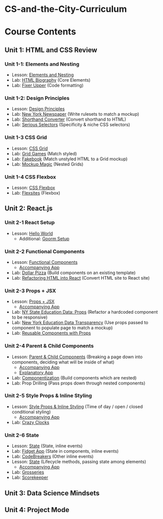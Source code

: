 # CS-and-the-City-Curriculum

# Course Contents

## Unit 1: HTML and CSS Review
### Unit 1-1: Elements and Nesting
* Lesson: [Elements and Nesting](html/1-html.md)
* Lab: <a href="https://github.com/upperlinecode/html_biography" target="_blank_">HTML Biography</a> (Core Elements)
* Lab: <a href="https://github.com/upperlinecode/FixerUpper" target="_blank_">Fixer Upper</a> (Code formatting)


### Unit 1-2: Design Principles
* Lesson: [Design Principles](html/2-html.md)
* Lab: <a href="https://github.com/upperlinecode/NewYorkNewspaper" target="_blank_">New York Newspaper</a> (Write rulesets to match a mockup)
* Lab: <a href="https://github.com/upperlinecode/ShorthandConverter" target="_blank_">Shorthand Converter</a> (Convert shorthand to HTML)
* Lab: <a href="https://github.com/upperlinecode/SeriousSelectors" target="_blank_">Serious Selectors</a> (Specificity & niche CSS selectors)

### Unit 1-3 CSS Grid
* Lesson: [CSS Grid](html/3-html.md)
* Lab: <a href="https://github.com/upperlinecode/GridGames" target="_blank_">Grid Games</a> (Match styled)
* Lab: <a href="https://github.com/upperlinecode/WebsiteEdition" target="_blank_">Fakebook</a> (Match unstyled HTML to a Grid mockup)
* Lab: <a href="https://github.com/upperlinecode/MockupMagic" target="_blank_">Mockup Magic</a> (Nested Grids)

### Unit 1-4 CSS Flexbox
* Lesson: [CSS Flexbox](html/4-html.md)
* Lab: <a href="https://github.com/upperlinecode/Flexbox" target="_blank_">Flexsites</a> (Flexbox)

## Unit 2: React.js
### Unit 2-1 React Setup
* Lesson: [Hello World](react/1-react.md)
	* Additional: [Goorm Setup](react/1-react-goorm.md)

### Unit 2-2 Functional Components
* Lesson: [Functional Components](react/2-react.md)
	* [Accompanying App](https://github.com/upperlinecode/pet-book)
* Lab: [Dollar Pizza](https://github.com/upperlinecode/dollar-pizza-react-final) (Build components on an existing template)
* Lab: [Refactoring HTML into React](https://github.com/upperlinecode/html-to-react-refactor) (Convert HTML site to React site)

### Unit 2-3 Props + JSX
* Lesson: [Props + JSX](react/3-react.md)
	* [Accompanying App](https://github.com/upperlinecode/street-meat-react)
* Lab: [NY State Education Data: Props](https://github.com/upperlinecode/react-NYSED-lab) (Refactor a hardcoded component to be responsive)
* Lab: [New York Education Data Transparency](https://github.com/upperlinecode/lab-props-education-data-display) (Use props passed to component to populate page to match a mockup)
* Lab: [Reusable Components with Props](https://github.com/upperlinecode/street-hard-reusable-components-props-lab)

### Unit 2-4 Parent & Child Components
* Lesson: [Parent & Child Components](react/4-react.md) (Breaking a page down into components, deciding what will be inside of what)
	* [Accompanying App](https://github.com/upperlinecode/react-parent-child-lecture)
	* [Explanatory App](https://github.com/upperlinecode/react-parent-child-lecture-nesting)
* Lab: [Componentization](https://github.com/upperlinecode/react-parent-child-lab) (Build components which are nested)
* Lab: Prop Drilling (Pass props down through nested components)

### Unit 2-5 Style Props & Inline Styling
* Lesson: [Style Props & Inline Styling](react/5-react.md) (Time of day / open / closed conditional styling)
	* [Accompanying App](https://github.com/upperlinecode/inline-and-conditional-style-lecture)
* Lab: [Crazy Clocks](https://github.com/upperlinecode/crazy-clocks)

### Unit 2-6 State
* Lesson: [State](react/6a-react.md) (State, inline events)
* Lab: [Fidget App](https://github.com/upperlinecode/react-state-lab) (State in components, inline events)
* Lab: [CodeBreakers](https://github.com/upperlinecode/keep-talking) (Other inline events)
* Lesson: [State](react/6b-react.md) (Lifecycle methods, passing state among elements)
	* [Accompanying App](https://github.com/upperlinecode/react-pass-state)
* Lab: [Grosseries](https://github.com/upperlinecode/grosseries)
* Lab: [Scorekeeper](https://github.com/upperlinecode/scoreboard)

## Unit 3: Data Science Mindsets

## Unit 4: Project Mode
